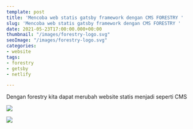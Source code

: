 ```yaml
---
template: post
title: 'Mencoba web statis gatsby framework dengan CMS FORESTRY '
slug: 'Mencoba web statis gatsby framework dengan CMS FORESTRY '
date: 2021-05-23T17:00:00.000+00:00
thumbnail: "/images/forestry-logo.svg"
seoImage: "/images/forestry-logo.svg"
categories:
- website
tags:
- forestry
- getsby
- netlify

---
```

Dengan forestry kita dapat merubah website statis menjadi seperti CMS

![](/images/forestry-dasboard.PNG)

![](https://cdn.forestry.io/assets/forestry-logotype-pos-c71a6bd237d9199d0457ba2811553997ff5bab0d2cd0e740686ab26c00d9c240.svg)